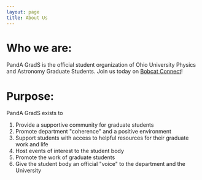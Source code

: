 ```yaml
---
layout: page
title: About Us
---
```

# Who we are:
PandA GradS is the official student organization of Ohio University Physics and Astronomy Graduate Students. Join us today on [Bobcat Connect](https://ohio.campuslabs.com/engage/organization/pandagrads)!
# Purpose:
PandA GradS exists to
1. Provide a supportive community for graduate students
2. Promote department "coherence" and a positive environment 
3. Support students with access to helpful resources for their graduate work and life
4. Host events of interest to the student body
5. Promote the work of graduate students
6. Give the student body an official "voice" to the department and the University
